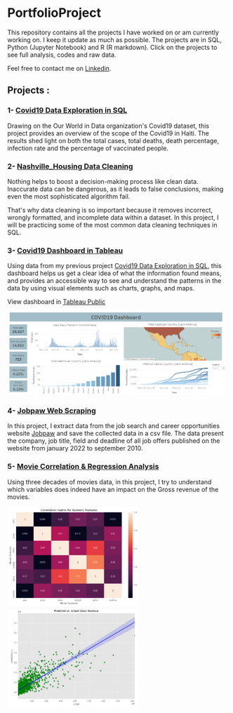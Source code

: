 # PortfolioProject

This repository contains all the projects I have worked on or am currently working on. I keep it update as much as possible. The projects are in SQL, Python (Jupyter Notebook) and R (R markdown). Click on the projects to see full analysis, codes and raw data.

Feel free to contact me on [Linkedin](https://www.linkedin.com/in/cherubin-delino).


## Projects :

### 1- [Covid19 Data Exploration in SQL](https://github.com/chedelino/PortfolioProject/tree/main/Covid19%20Data%20Exploration%20in%20SQL)

Drawing on the Our World in Data organization's Covid19 dataset, this project provides an overview of the scope of the Covid19 in Haiti. The results shed light on both the total cases, total deaths, death percentage, infection rate and the percentage of vaccinated people.



### 2- [Nashville_Housing Data Cleaning](https://github.com/chedelino/PortfolioProject/tree/main/Nashville_Housing%20Data%20Cleaning)

Nothing helps to boost a decision-making process like clean data.
Inaccurate data can be dangerous, as it leads to false conclusions, making even the most sophisticated algorithm fail. 

That's why data cleaning is so important because it removes incorrect, wrongly formatted, and incomplete data within a dataset. In this project, I will be practicing some of the most common data cleaning techniques in SQL. 



### 3- [Covid19 Dashboard in Tableau](https://github.com/chedelino/PortfolioProject/tree/main/Covid19%20Dashboard)

Using data from my previous project [Covid19 Data Exploration in SQL](https://github.com/chedelino/PortfolioProject/tree/main/Covid19%20Data%20Exploration%20in%20SQL), this dashboard helps us get a clear idea of what the information found means, and provides an accessible way to see and understand the patterns in the data by using visual elements such as charts, graphs, and maps.

View dashboard in [Tableau Public](https://public.tableau.com/views/Covid19_Dashboard_16413503389070/Dashboard1?:language=en-US&:display_count=n&:origin=viz_share_link)

<img src="https://github.com/chedelino/PortfolioProject/blob/main/Covid19%20Dashboard/covid19_dashboard.png" width="500">


### 4- [Jobpaw Web Scraping](https://github.com/chedelino/PortfolioProject/tree/main/Jobpaw%20Web%20Scraping)

In this project, I extract data from the job search and career opportunities website [Jobpaw](https://www.jobpaw.com/pont/) and save the collected data in a csv file. The data present the company, job title, field and deadline of all job offers published on the website from january 2022 to september 2010.


### 5- [Movie Correlation & Regression Analysis](https://github.com/chedelino/PortfolioProject/tree/main/Movies%20Correlation%20%26%20Regression%20Analysis)

Using three decades of movies data, in this project, I try to understand which variables does indeed have an impact on the Gross revenue of the movies.

<img src="https://github.com/chedelino/PortfolioProject/blob/main/Movies%20Correlation%20%26%20Regression%20Analysis/Correlation_matrix.png" width="300"> <img src="https://github.com/chedelino/PortfolioProject/blob/main/Movies%20Correlation%20%26%20Regression%20Analysis/regplot.png" width="300">

